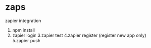 # zaps
zapier integration

1. npm install
2. zapier login
3.zapier test
4.zapier register (register new app only)
5.zapier push
